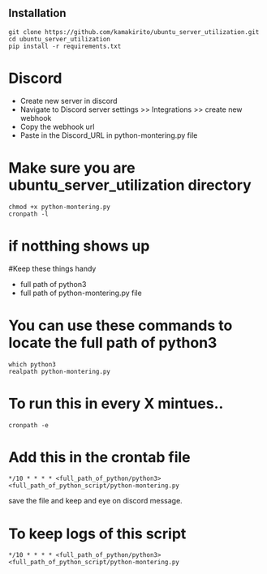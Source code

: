 ## Installation 
```
git clone https://github.com/kamakirito/ubuntu_server_utilization.git
cd ubuntu_server_utilization
pip install -r requirements.txt
```

# Discord

* Create new server in discord
* Navigate to Discord server settings >> Integrations >> create new webhook
* Copy the webhook url
* Paste in the Discord_URL in python-montering.py file


# Make sure you are ubuntu_server_utilization directory 
```
chmod +x python-montering.py
cronpath -l
```
# if notthing shows up 

#Keep these things handy
 * full path of python3
 * full path of python-montering.py file


# You can use these commands to locate the full path of python3

```
which python3
realpath python-montering.py
```
# To run this in every X mintues.. 

```
cronpath -e
```

# Add this in the crontab file 
```
*/10 * * * * <full_path_of_python/python3> <full_path_of_python_script/python-montering.py
```
save the file and keep and eye on discord message.

# To keep logs of this script 

```
*/10 * * * * <full_path_of_python/python3> <full_path_of_python_script/python-montering.py
```
